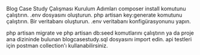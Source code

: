 Blog Case Study Çalışması
Kurulum Adımları
composer install komutunu çalıştırın.
.env dosyasını oluşturun.
php artisan key:generate komutunu çalıştırın.
Bir veritabanı oluşturun.
.env veritabanı konfigürasyonunu yapın.

php artisan migrate ve php artisan db:seed komutlarını çalıştırın ya da proje ana dizininde bulunan blogcasestudy.sql dosyasını import edin.
api testleri için postman collection'ı kullanabilirsiniz.
